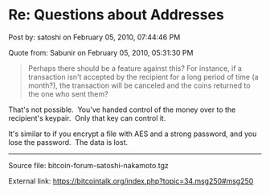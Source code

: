 # Re: Questions about Addresses

Post by: satoshi on February 05, 2010, 07:44:46 PM

Quote from: Sabunir on February 05, 2010, 05:31:30 PM

> Perhaps there should be a feature against this? For instance, if a transaction isn't accepted by the recipient for a long period of time (a month?), the transaction will be canceled and the coins returned to the one who sent them?

That's not possible. &nbsp;You've handed control of the money over to the recipient's keypair. &nbsp;Only that key can control it.

It's similar to if you encrypt a file with AES and a strong password, and you lose the password. &nbsp;The data is lost.

---

Source file: bitcoin-forum-satoshi-nakamoto.tgz

External link: https://bitcointalk.org/index.php?topic=34.msg250#msg250

